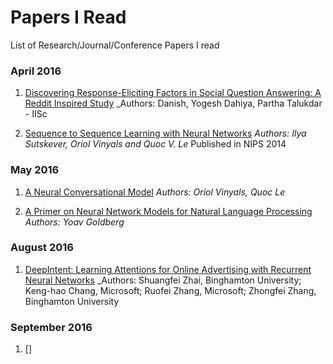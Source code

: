 # Papers I Read
List of Research/Journal/Conference Papers I read

### April 2016
1. [Discovering Response-Eliciting Factors in Social Question Answering: A Reddit Inspired Study](http://www.aaai.org/ocs/index.php/ICWSM/ICWSM16/paper/view/13152/12727)
    _Authors: Danish, Yogesh Dahiya, Partha Talukdar - IISc
    
2. [Sequence to Sequence Learning with Neural Networks](https://papers.nips.cc/paper/5346-sequence-to-sequence-learning-with-neural-networks.pdf)
    _Authors: Ilya Sutskever, Oriol Vinyals and Quoc V. Le_
    Published in NIPS 2014
    
### May 2016
1. [A Neural Conversational Model](http://arxiv.org/abs/1506.05869)
    _Authors: Oriol Vinyals, Quoc Le_

2. [A Primer on Neural Network Models for Natural Language Processing](http://arxiv.org/abs/1510.00726)
    _Authors: Yoav Goldberg_


### August 2016
1. [DeepIntent: Learning Attentions for Online Advertising with Recurrent Neural Networks](http://www.kdd.org/kdd2016/subtopic/view/deepintent-learning-attentions-for-online-advertising-with-recurrent-neural)
	_Authors: Shuangfei Zhai, Binghamton University; Keng-hao Chang, Microsoft; Ruofei Zhang, Microsoft; Zhongfei Zhang, Binghamton University


### September 2016
1. []